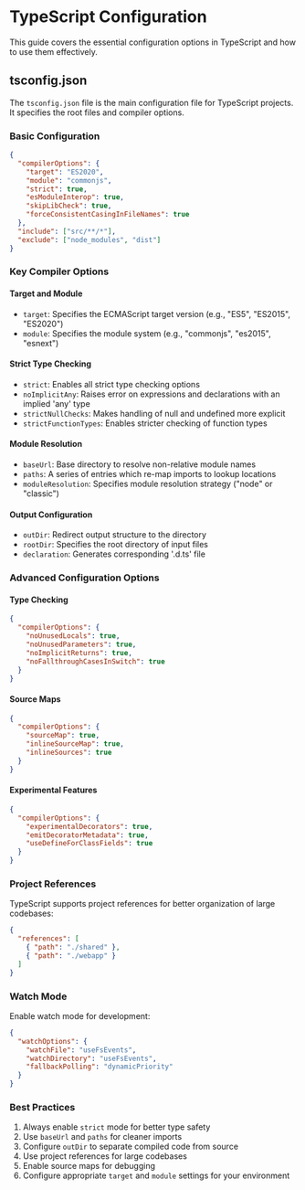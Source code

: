 # TypeScript Configuration

This guide covers the essential configuration options in TypeScript and how to use them effectively.

## tsconfig.json

The `tsconfig.json` file is the main configuration file for TypeScript projects. It specifies the root files and compiler options.

### Basic Configuration

```json
{
  "compilerOptions": {
    "target": "ES2020",
    "module": "commonjs",
    "strict": true,
    "esModuleInterop": true,
    "skipLibCheck": true,
    "forceConsistentCasingInFileNames": true
  },
  "include": ["src/**/*"],
  "exclude": ["node_modules", "dist"]
}
```

### Key Compiler Options

#### Target and Module
- `target`: Specifies the ECMAScript target version (e.g., "ES5", "ES2015", "ES2020")
- `module`: Specifies the module system (e.g., "commonjs", "es2015", "esnext")

#### Strict Type Checking
- `strict`: Enables all strict type checking options
- `noImplicitAny`: Raises error on expressions and declarations with an implied 'any' type
- `strictNullChecks`: Makes handling of null and undefined more explicit
- `strictFunctionTypes`: Enables stricter checking of function types

#### Module Resolution
- `baseUrl`: Base directory to resolve non-relative module names
- `paths`: A series of entries which re-map imports to lookup locations
- `moduleResolution`: Specifies module resolution strategy ("node" or "classic")

#### Output Configuration
- `outDir`: Redirect output structure to the directory
- `rootDir`: Specifies the root directory of input files
- `declaration`: Generates corresponding '.d.ts' file

### Advanced Configuration Options

#### Type Checking
```json
{
  "compilerOptions": {
    "noUnusedLocals": true,
    "noUnusedParameters": true,
    "noImplicitReturns": true,
    "noFallthroughCasesInSwitch": true
  }
}
```

#### Source Maps
```json
{
  "compilerOptions": {
    "sourceMap": true,
    "inlineSourceMap": true,
    "inlineSources": true
  }
}
```

#### Experimental Features
```json
{
  "compilerOptions": {
    "experimentalDecorators": true,
    "emitDecoratorMetadata": true,
    "useDefineForClassFields": true
  }
}
```

### Project References

TypeScript supports project references for better organization of large codebases:

```json
{
  "references": [
    { "path": "./shared" },
    { "path": "./webapp" }
  ]
}
```

### Watch Mode

Enable watch mode for development:

```json
{
  "watchOptions": {
    "watchFile": "useFsEvents",
    "watchDirectory": "useFsEvents",
    "fallbackPolling": "dynamicPriority"
  }
}
```

### Best Practices

1. Always enable `strict` mode for better type safety
2. Use `baseUrl` and `paths` for cleaner imports
3. Configure `outDir` to separate compiled code from source
4. Use project references for large codebases
5. Enable source maps for debugging
6. Configure appropriate `target` and `module` settings for your environment
